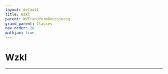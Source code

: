 ```yaml
---
layout: default
title: Wzkl
parent: WVTransformBoussinesq
grand_parent: Classes
nav_order: 28
mathjax: true
---
```


#  Wzkl




---

